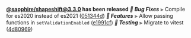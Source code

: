 **[@sapphire/shapeshift@3.3.0](https://github.com/sapphiredev/shapeshift/compare/v3.2.0...v3.3.0) has been released**
_**🐛 Bug Fixes**_
⫸ Compile for es2020 instead of es2021 ([051344d](https://github.com/sapphiredev/shapeshift/commit/051344debe1cf423713d7fc64b8908353348f301))
_**🚀 Features**_
⫸ Allow passing functions in `setValidationEnabled` ([e1991cf](https://github.com/sapphiredev/shapeshift/commit/e1991cfef1ffe92f9167d11d7f2ded65379df8d2))
_**🧪 Testing**_
⫸ Migrate to vitest ([4d80969](https://github.com/sapphiredev/shapeshift/commit/4d80969b714c39768499569456405a73c1444da8))
